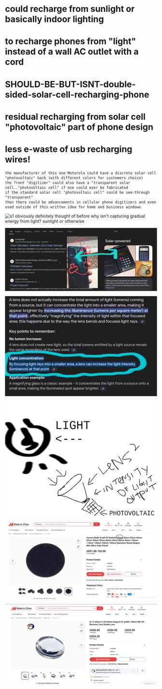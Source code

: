 # could recharge from sunlight or basically indoor lighting 

# to recharge phones from "light" instead of a wall AC outlet with a cord

# SHOULD-BE-BUT-ISNT-double-sided-solar-cell-recharging-phone

# residual recharging from solar cell "photovoltaic" part of phone design

# less e-waste of usb recharging wires!
```
the manufacturer of this one Motorola could have a discrete solar cell "photovoltaic" back (with different colors for customers choice)
the front "digitizer" could also have a "transparent solar cell.."photovoltaic cell" if one could ever be fabricated
if the standard solar cell "photovoltaic cell" could be see-through "transparent"
then there could be advancements in cellular phone digitizers and even used outside of this written idea for home and business windows
```
![s1](https://github.com/c4pt000/double-sided-solar-cell-recharging-phone/blob/main/ezgif-1-a6ca557c20.gif)
obviously definitely thought of before why isn't capturing gradual energy from light? sunlight or otherwise


![s1](https://raw.githubusercontent.com/c4pt00/double-sided-solar-cell-recharging-phone/refs/heads/main/1970s.png)

![s1](https://raw.githubusercontent.com/c4pt00/double-sided-solar-cell-recharging-phone/refs/heads/main/increase-inside-of-small-area.png)

![s1](https://raw.githubusercontent.com/c4pt00/double-sided-solar-cell-recharging-phone/refs/heads/main/intensity-of-a-laser.png)

![s1](https://raw.githubusercontent.com/c4pt00/double-sided-solar-cell-recharging-phone/refs/heads/main/lens-over-this-to-intense.png)

![s1](https://raw.githubusercontent.com/c4pt00/double-sided-solar-cell-recharging-phone/refs/heads/main/biconcex.png)
